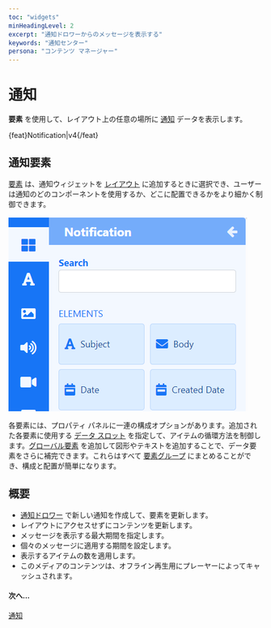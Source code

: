 ```yaml
---
toc: "widgets"
minHeadingLevel: 2
excerpt: "通知ドロワーからのメッセージを表示する"
keywords: "通知センター"
persona: "コンテンツ マネージャー"
---
```


# 通知

**要素** を使用して、レイアウト上の任意の場所に [通知](users_notifications.html) データを表示します。

{feat}Notification|v4{/feat}

## 通知要素

[要素](layouts_editor#content-data-widgets-and-elements) は、通知ウィジェットを [レイアウト](layouts_editor.html) に追加するときに選択でき、ユーザーは通知のどのコンポーネントを使用するか、どこに配置できるかをより細かく制御できます。

![通知要素](img/v4_media_module_notification_elements.png)

各要素には、プロパティ パネルに一連の構成オプションがあります。追加された各要素に使用する [データ スロット](layouts_editor.html#content-data-slots) を指定して、アイテムの循環方法を制御します。[グローバル要素](layouts_editor.html#content-global-elements) を追加して図形やテキストを追加することで、データ要素をさらに補完できます。これらはすべて [要素グループ](layouts_editor.html#content-grouping-elements) にまとめることができ、構成と配置が簡単になります。

## 概要

- [通知ドロワー](users_notifications.html#content-create-notifications) で新しい通知を作成して、要素を更新します。
- レイアウトにアクセスせずにコンテンツを更新します。
- メッセージを表示する最大期間を指定します。
- 個々のメッセージに適用する期間を設定します。
- 表示するアイテムの数を適用します。
- このメディアのコンテンツは、オフライン再生用にプレーヤーによってキャッシュされます。

#### 次へ...

[通知](users_notifications.html)

